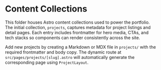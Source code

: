 # Content Collections

This folder houses Astro content collections used to power the portfolio. The initial collection,
`projects`, captures metadata for project listings and detail pages. Each entry includes frontmatter
for hero media, CTAs, and tech stacks so components can render consistently across the site.

Add new projects by creating a Markdown or MDX file in `projects/` with the required frontmatter and
body copy. The dynamic route at `src/pages/projects/[slug].astro` will automatically generate the
corresponding page using `ProjectLayout`.
